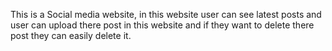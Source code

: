 This is a Social media website, in this website user can see latest posts and user can upload there post in this website and if they want to delete there post they can easily delete it.
